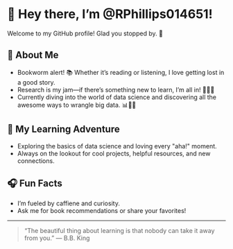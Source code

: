 # 👋 Hey there, I’m @RPhillips014651!

Welcome to my GitHub profile! Glad you stopped by. 🚀

## 👀 About Me
- Bookworm alert! 📚 Whether it’s reading or listening, I love getting lost in a good story.
- Research is my jam—if there’s something new to learn, I’m all in! 🕵️‍♂️✨
- Currently diving into the world of data science and discovering all the awesome ways to wrangle big data. 📊🧑‍💻

## 🌱 My Learning Adventure
- Exploring the basics of data science and loving every "aha!" moment.
- Always on the lookout for cool projects, helpful resources, and new connections.

## 🎧 Fun Facts
- I’m fueled by caffiene and curiosity.
- Ask me for book recommendations or share your favorites!

---

> “The beautiful thing about learning is that nobody can take it away from you.” — B.B. King

<!---
RPhillips014651/RPhillips014651 is a ✨ special ✨ repository because its `README.md` (this file) appears on your GitHub profile.
You can click the Preview link to take a look at your changes.
--->


